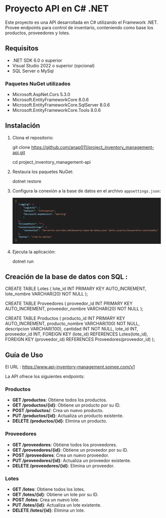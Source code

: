 # Proyecto API en C# .NET

Este proyecto es una API desarrollada en C# utilizando el Framework .NET. Provee endpoints para control de inventario, conteniendo como base los productos, proveedores y lotes. 

## Requisitos

- .NET SDK 6.0 o superior
- Visual Studio 2022 o superior (opcional)
- SQL Server o MySql

### Paquetes NuGet utilizados
- Microsoft.AspNet.Cors 5.3.0
- Microsoft.EntityFrameworkCore 8.0.6
- Microsoft.EntityFrameworkCore.SqlServer 8.0.6
- Microsoft.EntityFrameworkCore.Tools 8.0.6

## Instalación

1. Clona el repositorio:

    git clone https://github.com/anap011/project_inventory_management-api.git
    
    cd project_inventory_management-api

2. Restaura los paquetes NuGet:

    dotnet restore

3. Configura la conexión a la base de datos en el archivo `appsettings.json`:

    ![code](appsettings.png)


6. Ejecuta la aplicación:

    dotnet run


## Creación de la base de datos con SQL :

CREATE TABLE Lotes (
    lote_id INT PRIMARY KEY AUTO_INCREMENT,
    lote_nombre VARCHAR(20) NOT NULL
);


CREATE TABLE Proveedores (
    proveedor_id INT PRIMARY KEY AUTO_INCREMENT,
    proveedor_nombre VARCHAR(20) NOT NULL
);

CREATE TABLE Productos (
    producto_id INT PRIMARY KEY AUTO_INCREMENT,
    producto_nombre VARCHAR(100) NOT NULL,
    descripcion VARCHAR(100),
    cantidad INT NOT NULL,
    lote_id INT,
    proveedor_id INT,
    FOREIGN KEY (lote_id) REFERENCES Lotes(lote_id),
    FOREIGN KEY (proveedor_id) REFERENCES Proveedores(proveedor_id)
);


## Guía de Uso

El URL : https://www.api-inventory-management.somee.com/v1

La API ofrece los siguientes endpoints:

### Productos

- **GET /productos**: Obtiene todos los productos.
- **GET /productos/{id}**: Obtiene un producto por su ID.
- **POST /productos/**: Crea un nuevo producto.
- **PUT /productos/{id}**: Actualiza un producto existente.
- **DELETE /productos/{id}**: Elimina un producto.


### Proveedores 

- **GET /proveedores**: Obtiene todos los proveedores.
- **GET /proveedores/{id}**: Obtiene un proveedor por su ID.
- **POST /proveedores**: Crea un nuevo proveedor.
- **PUT /proveedores/{id}**: Actualiza un proveedor existente.
- **DELETE /proveedores/{id}**: Elimina un proveedor.

### Lotes 

- **GET /lotes**: Obtiene todos los lotes.
- **GET /lotes/{id}**: Obtiene un lote por su ID.
- **POST /lotes**: Crea un nuevo lote.
- **PUT /lotes/{id}**: Actualiza un lote existente.
- **DELETE /lotes/{id}**: Elimina un lote.

